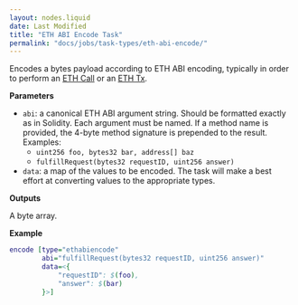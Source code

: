 ```yaml
---
layout: nodes.liquid
date: Last Modified
title: "ETH ABI Encode Task"
permalink: "docs/jobs/task-types/eth-abi-encode/"
---
```


Encodes a bytes payload according to ETH ABI encoding, typically in order to perform an [ETH Call](/docs/jobs/task-types/eth-call/) or an [ETH Tx](/docs/jobs/task-types/eth-tx/).

**Parameters**

- `abi`: a canonical ETH ABI argument string. Should be formatted exactly as in Solidity. Each argument must be named. If a method name is provided, the 4-byte method signature is prepended to the result. Examples:
    - `uint256 foo, bytes32 bar, address[] baz`
    - `fulfillRequest(bytes32 requestID, uint256 answer)`
- `data`: a map of the values to be encoded. The task will make a best effort at converting values to the appropriate types.

**Outputs**

A byte array.

**Example**

```dot
encode [type="ethabiencode"
        abi="fulfillRequest(bytes32 requestID, uint256 answer)"
        data=<{
            "requestID": $(foo),
            "answer": $(bar)
        }>]
```

